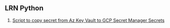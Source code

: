 ## LRN Python

1. [Script to copy secret from Az Key Vault to GCP Secret Manager Secrets](scripts/az_to_gcp_cpsecret)